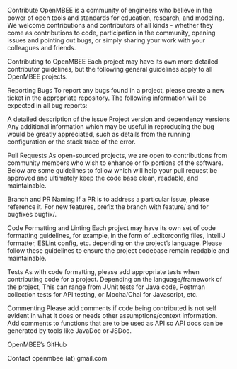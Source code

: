 Contribute
OpenMBEE is a community of engineers who believe in the power of open tools and standards for education, research, and modeling. We welcome contributions and contributors of all kinds - whether they come as contributions to code, participation in the community, opening issues and pointing out bugs, or simply sharing your work with your colleagues and friends.

Contributing to OpenMBEE
Each project may have its own more detailed contributor guidelines, but the following general guidelines apply to all OpenMBEE projects.

Reporting Bugs
To report any bugs found in a project, please create a new ticket in the appropriate repository. The following information will be expected in all bug reports:

A detailed description of the issue
Project version and dependency versions
Any additional information which may be useful in reproducing the bug would be greatly appreciated, such as details from the running configuration or the stack trace of the error.

Pull Requests
As open-sourced projects, we are open to contributions from community members who wish to enhance or fix portions of the software. Below are some guidelines to follow which will help your pull request be approved and ultimately keep the code base clean, readable, and maintainable.

Branch and PR Naming
If a PR is to address a particular issue, please reference it. For new features, prefix the branch with feature/ and for bugfixes bugfix/.

Code Formatting and Linting
Each project may have its own set of code formatting guidelines, for example, in the form of .editorconfig files, IntelliJ formatter, ESLint config, etc. depending on the project’s language. Please follow these guidelines to ensure the project codebase remain readable and maintainable.

Tests
As with code formatting, please add appropriate tests when contributing code for a project. Depending on the language/framework of the project, This can range from JUnit tests for Java code, Postman collection tests for API testing, or Mocha/Chai for Javascript, etc.

Commenting
Please add comments if code being contributed is not self evident in what it does or needs other assumptions/context information. Add comments to functions that are to be used as API so API docs can be generated by tools like JavaDoc or JSDoc.

OpenMBEE’s GitHub


Contact
openmbee (at) gmail.com
